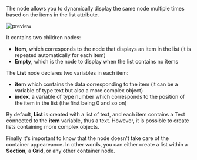 The node allows you to dynamically display the same node multiple times based on the items in the list attribute.

![preview](/images/list/preview.png)

It contains two children nodes:

-   **Item**, which corresponds to the node that displays an item in the list (it is repeated automatically for each item)
-   **Empty**, which is the node to display when the list contains no items

The **List** node declares two variables in each item:

-   **item** which contains the data corresponding to the item (it can be a variable of type text but also a more complex object)
-   **index**, a variable of type number which corresponds to the position of the item in the list (the first being 0 and so on)

By default, **List** is created with a list of text, and each item contains a Text connected to the **item** variable, thus a text. However, it is possible to create lists containing more complex objects.

Finally it's important to know that the node doesn't take care of the container appeareance. In other words, you can either create a list within a **Section**, a **Grid**, or any other container node.
